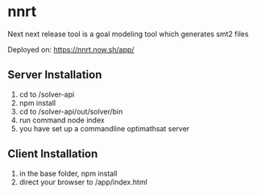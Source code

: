 # nnrt

Next next release tool is a goal modeling tool which generates smt2 files

Deployed on: https://nnrt.now.sh/app/

## Server Installation

1. cd to /solver-api
2. npm install
3. cd to /solver-api/out/solver/bin
4. run command node index
5. you have set up a commandline optimathsat server

## Client Installation

1. in the base folder, npm install
2. direct your browser to /app/index.html
